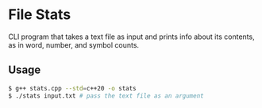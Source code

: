 # File Stats

CLI program that takes a text file as input and prints info about its contents, as in word, number, and symbol counts.

## Usage
```bash
$ g++ stats.cpp --std=c++20 -o stats
$ ./stats input.txt # pass the text file as an argument
```